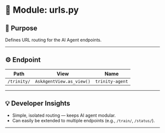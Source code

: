 # 🧩 Module: urls.py

## 📘 Purpose
Defines URL routing for the AI Agent endpoints.

---

## ⚙️ Endpoint
| Path | View | Name |
|------|------|------|
| `/trinity/` | `AskAgentView.as_view()` | `trinity-agent` |

---

## 💡 Developer Insights
- Simple, isolated routing — keeps AI agent modular.
- Can easily be extended to multiple endpoints (e.g., `/train/`, `/status/`).

---
